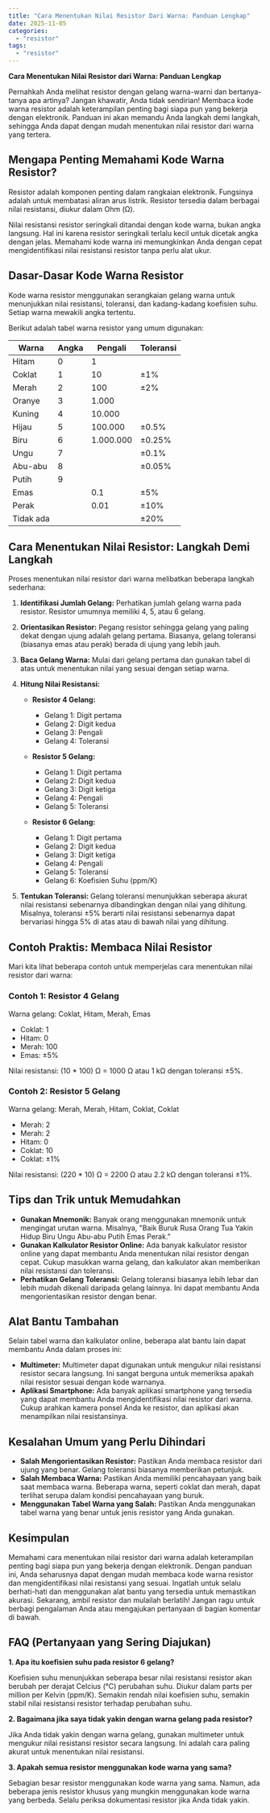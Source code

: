 ```yaml
---
title: "Cara Menentukan Nilai Resistor Dari Warna: Panduan Lengkap"
date: 2025-11-05
categories: 
  - "resistor"
tags: 
  - "resistor"
---
```


**Cara Menentukan Nilai Resistor dari Warna: Panduan Lengkap**

Pernahkah Anda melihat resistor dengan gelang warna-warni dan bertanya-tanya apa artinya? Jangan khawatir, Anda tidak sendirian! Membaca kode warna resistor adalah keterampilan penting bagi siapa pun yang bekerja dengan elektronik. Panduan ini akan memandu Anda langkah demi langkah, sehingga Anda dapat dengan mudah menentukan nilai resistor dari warna yang tertera.

## Mengapa Penting Memahami Kode Warna Resistor?

Resistor adalah komponen penting dalam rangkaian elektronik. Fungsinya adalah untuk membatasi aliran arus listrik. Resistor tersedia dalam berbagai nilai resistansi, diukur dalam Ohm (Ω).

Nilai resistansi resistor seringkali ditandai dengan kode warna, bukan angka langsung. Hal ini karena resistor seringkali terlalu kecil untuk dicetak angka dengan jelas. Memahami kode warna ini memungkinkan Anda dengan cepat mengidentifikasi nilai resistansi resistor tanpa perlu alat ukur.

## Dasar-Dasar Kode Warna Resistor

Kode warna resistor menggunakan serangkaian gelang warna untuk menunjukkan nilai resistansi, toleransi, dan kadang-kadang koefisien suhu. Setiap warna mewakili angka tertentu.

Berikut adalah tabel warna resistor yang umum digunakan:

| Warna | Angka | Pengali | Toleransi |
| --- | --- | --- | --- |
| Hitam | 0 | 1 |  |
| Coklat | 1 | 10 | ±1% |
| Merah | 2 | 100 | ±2% |
| Oranye | 3 | 1.000 |  |
| Kuning | 4 | 10.000 |  |
| Hijau | 5 | 100.000 | ±0.5% |
| Biru | 6 | 1.000.000 | ±0.25% |
| Ungu | 7 |  | ±0.1% |
| Abu-abu | 8 |  | ±0.05% |
| Putih | 9 |  |  |
| Emas |  | 0.1 | ±5% |
| Perak |  | 0.01 | ±10% |
| Tidak ada |  |  | ±20% |

## Cara Menentukan Nilai Resistor: Langkah Demi Langkah

Proses menentukan nilai resistor dari warna melibatkan beberapa langkah sederhana:

1. **Identifikasi Jumlah Gelang:** Perhatikan jumlah gelang warna pada resistor. Resistor umumnya memiliki 4, 5, atau 6 gelang.
    
2. **Orientasikan Resistor:** Pegang resistor sehingga gelang yang paling dekat dengan ujung adalah gelang pertama. Biasanya, gelang toleransi (biasanya emas atau perak) berada di ujung yang lebih jauh.
    
3. **Baca Gelang Warna:** Mulai dari gelang pertama dan gunakan tabel di atas untuk menentukan nilai yang sesuai dengan setiap warna.
    
4. **Hitung Nilai Resistansi:**
    
    - **Resistor 4 Gelang:**
        
        - Gelang 1: Digit pertama
        - Gelang 2: Digit kedua
        - Gelang 3: Pengali
        - Gelang 4: Toleransi
    - **Resistor 5 Gelang:**
        
        - Gelang 1: Digit pertama
        - Gelang 2: Digit kedua
        - Gelang 3: Digit ketiga
        - Gelang 4: Pengali
        - Gelang 5: Toleransi
    - **Resistor 6 Gelang:**
        
        - Gelang 1: Digit pertama
        - Gelang 2: Digit kedua
        - Gelang 3: Digit ketiga
        - Gelang 4: Pengali
        - Gelang 5: Toleransi
        - Gelang 6: Koefisien Suhu (ppm/K)
5. **Tentukan Toleransi:** Gelang toleransi menunjukkan seberapa akurat nilai resistansi sebenarnya dibandingkan dengan nilai yang dihitung. Misalnya, toleransi ±5% berarti nilai resistansi sebenarnya dapat bervariasi hingga 5% di atas atau di bawah nilai yang dihitung.
    

## Contoh Praktis: Membaca Nilai Resistor

Mari kita lihat beberapa contoh untuk memperjelas cara menentukan nilai resistor dari warna:

### Contoh 1: Resistor 4 Gelang

Warna gelang: Coklat, Hitam, Merah, Emas

- Coklat: 1
- Hitam: 0
- Merah: 100
- Emas: ±5%

Nilai resistansi: (10 \* 100) Ω = 1000 Ω atau 1 kΩ dengan toleransi ±5%.

### Contoh 2: Resistor 5 Gelang

Warna gelang: Merah, Merah, Hitam, Coklat, Coklat

- Merah: 2
- Merah: 2
- Hitam: 0
- Coklat: 10
- Coklat: ±1%

Nilai resistansi: (220 \* 10) Ω = 2200 Ω atau 2.2 kΩ dengan toleransi ±1%.

## Tips dan Trik untuk Memudahkan

- **Gunakan Mnemonik:** Banyak orang menggunakan mnemonik untuk mengingat urutan warna. Misalnya, "Baik Buruk Rusa Orang Tua Yakin Hidup Biru Ungu Abu-abu Putih Emas Perak."
- **Gunakan Kalkulator Resistor Online:** Ada banyak kalkulator resistor online yang dapat membantu Anda menentukan nilai resistor dengan cepat. Cukup masukkan warna gelang, dan kalkulator akan memberikan nilai resistansi dan toleransi.
- **Perhatikan Gelang Toleransi:** Gelang toleransi biasanya lebih lebar dan lebih mudah dikenali daripada gelang lainnya. Ini dapat membantu Anda mengorientasikan resistor dengan benar.

## Alat Bantu Tambahan

Selain tabel warna dan kalkulator online, beberapa alat bantu lain dapat membantu Anda dalam proses ini:

- **Multimeter:** Multimeter dapat digunakan untuk mengukur nilai resistansi resistor secara langsung. Ini sangat berguna untuk memeriksa apakah nilai resistor sesuai dengan kode warnanya.
- **Aplikasi Smartphone:** Ada banyak aplikasi smartphone yang tersedia yang dapat membantu Anda mengidentifikasi nilai resistor dari warna. Cukup arahkan kamera ponsel Anda ke resistor, dan aplikasi akan menampilkan nilai resistansinya.

## Kesalahan Umum yang Perlu Dihindari

- **Salah Mengorientasikan Resistor:** Pastikan Anda membaca resistor dari ujung yang benar. Gelang toleransi biasanya memberikan petunjuk.
- **Salah Membaca Warna:** Pastikan Anda memiliki pencahayaan yang baik saat membaca warna. Beberapa warna, seperti coklat dan merah, dapat terlihat serupa dalam kondisi pencahayaan yang buruk.
- **Menggunakan Tabel Warna yang Salah:** Pastikan Anda menggunakan tabel warna yang benar untuk jenis resistor yang Anda gunakan.

## Kesimpulan

Memahami cara menentukan nilai resistor dari warna adalah keterampilan penting bagi siapa pun yang bekerja dengan elektronik. Dengan panduan ini, Anda seharusnya dapat dengan mudah membaca kode warna resistor dan mengidentifikasi nilai resistansi yang sesuai. Ingatlah untuk selalu berhati-hati dan menggunakan alat bantu yang tersedia untuk memastikan akurasi. Sekarang, ambil resistor dan mulailah berlatih! Jangan ragu untuk berbagi pengalaman Anda atau mengajukan pertanyaan di bagian komentar di bawah.

## FAQ (Pertanyaan yang Sering Diajukan)

**1\. Apa itu koefisien suhu pada resistor 6 gelang?**

Koefisien suhu menunjukkan seberapa besar nilai resistansi resistor akan berubah per derajat Celcius (°C) perubahan suhu. Diukur dalam parts per million per Kelvin (ppm/K). Semakin rendah nilai koefisien suhu, semakin stabil nilai resistansi resistor terhadap perubahan suhu.

**2\. Bagaimana jika saya tidak yakin dengan warna gelang pada resistor?**

Jika Anda tidak yakin dengan warna gelang, gunakan multimeter untuk mengukur nilai resistansi resistor secara langsung. Ini adalah cara paling akurat untuk menentukan nilai resistansi.

**3\. Apakah semua resistor menggunakan kode warna yang sama?**

Sebagian besar resistor menggunakan kode warna yang sama. Namun, ada beberapa jenis resistor khusus yang mungkin menggunakan kode warna yang berbeda. Selalu periksa dokumentasi resistor jika Anda tidak yakin.
